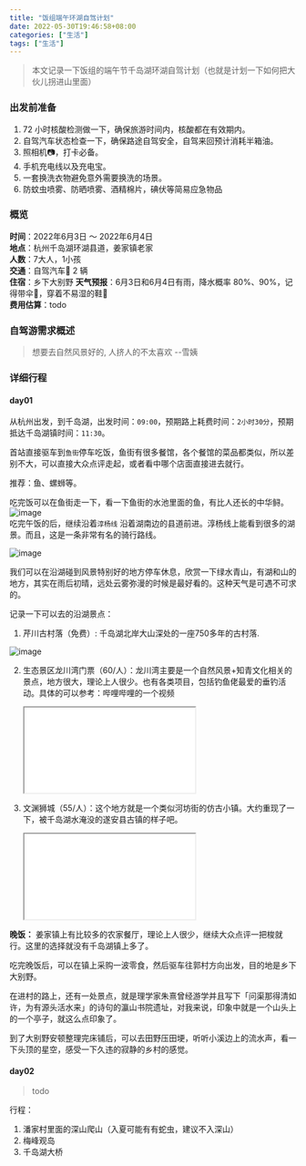 ```yaml
---
title: "饭组端午环湖自驾计划"
date: 2022-05-30T19:46:58+08:00
categories: ["生活"]
tags: ["生活"]
---
```

> 本文记录一下饭组的端午节千岛湖环湖自驾计划（也就是计划一下如何把大伙儿拐进山里面）

### 出发前准备
1. 72 小时核酸检测做一下，确保旅游时间内，核酸都在有效期内。
2. 自驾汽车状态检查一下，确保路途自驾安全，自驾来回预计消耗半箱油。
3. 照相机📷，打卡必备。
4. 手机充电线以及充电宝。
5. 一套换洗衣物避免意外需要换洗的场景。
6. 防蚊虫喷雾、防晒喷雾、酒精棉片，碘伏等简易应急物品

### 概览
**时间**：2022年6月3日 ～ 2022年6月4日    
**地点**：杭州千岛湖环湖县道，姜家镇老家    
**人数**：7大人，1小孩    
**交通**：自驾汽车🚗 2 辆    
**住宿**：乡下大别野
**天气预报**：6月3日和6月4日有雨，降水概率 80%、90%，记得带伞🌂，穿着不易湿的鞋👟    
**费用估算**：todo

### 自驾游需求概述

> 想要去自然风景好的, 人挤人的不太喜欢 --雪姨


### 详细行程
#### day01
从杭州出发，到千岛湖，出发时间：```09:00```，预期路上耗费时间：```2小时30分```，预期抵达千岛湖镇时间：```11:30```。    

首站直接驱车到```鱼街```停车吃饭，鱼街有很多餐馆，各个餐馆的菜品都类似，所以差别不大，可以直接大众点评走起，或者看中哪个店面直接进去就行。

推荐：鱼、螺蛳等。

吃完饭可以在鱼街走一下，看一下鱼街的水池里面的鱼，有比人还长的中华鲟。    
![image](https://user-images.githubusercontent.com/5344741/171035466-f4e2e26b-9fc4-4909-98f7-55919ec1b5f4.png)    
吃完午饭的后，继续沿着```淳杨线``` 沿着湖南边的县道前进。淳杨线上能看到很多的湖景。而且，这是一条非常有名的骑行路线。    

![image](https://user-images.githubusercontent.com/5344741/171036406-502050c8-e3d8-4f4b-bc82-0d573c5eff46.png)    

我们可以在沿湖碰到风景特别好的地方停车休息，欣赏一下绿水青山，有湖和山的地方，其实在雨后初晴，远处云雾弥漫的时候是最好看的。这种天气是可遇不可求的。    

记录一下可以去的沿湖景点：
1. 芹川古村落（免费）: 千岛湖北岸大山深处的一座750多年的古村落. 

![image](https://user-images.githubusercontent.com/5344741/171036253-e75b2544-f10c-4bd2-a1ab-fbe7e9b06ce2.png)

2. 生态景区龙川湾门票（60/人）：龙川湾主要是一个自然风景+知青文化相关的景点，地方很大，理论上人很少。也有各类项目，包括钓鱼佬最爱的垂钓活动。具体的可以参考：哔哩哔哩的一个视频
   
   <iframe src="//player.bilibili.com/player.html?aid=46490092&bvid=BV1Qb411J7Jk&cid=81447478&page=1"></iframe>

3. 文渊狮城（55/人）：这个地方就是一个类似河坊街的仿古小镇。大约重现了一下，被千岛湖水淹没的遂安县古镇的样子吧。    
   
   <iframe src="//player.bilibili.com/player.html?aid=667529281&bvid=BV15a4y1t71v&cid=172752251&page=1"></iframe>

**晚饭：** 姜家镇上有比较多的农家餐厅，理论上人很少，继续大众点评一把梭就行。这里的选择就没有千岛湖镇上多了。

吃完晚饭后，可以在镇上采购一波零食，然后驱车往郭村方向出发，目的地是乡下大别野。

在进村的路上，还有一处景点，就是理学家朱熹曾经游学并且写下「问渠那得清如许，为有源头活水来」的诗句的瀛山书院遗址，对我来说，印象中就是一个山头上的一个亭子，就这么点印象了。

到了大别野安顿整理完床铺后，可以去田野压田埂，听听小溪边上的流水声，看一下头顶的星空，感受一下久违的寂静的乡村的感觉。

#### day02
> todo

行程：    
1. 潘家村里面的深山爬山（入夏可能有有蛇虫，建议不入深山）
3. 梅峰观岛
4. 千岛湖大桥